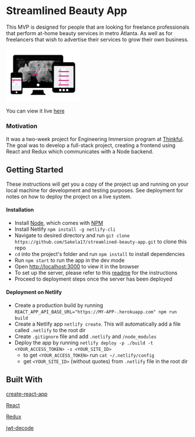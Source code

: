 Streamlined Beauty App
============================
This MVP is designed for people that are looking for freelance professionals that perform at-home beauty services in metro Atlanta. 
As well as for freelancers that wish to advertise their services to grow their own business.

<img src="src/images/responsive-design.png" alt="app screenshot" width="40%">

You can view it live [here](https://streamlinedbeauty.netlify.com/)

### Motivation
It was a two-week project for Engineering Immersion program at [Thinkful](https://www.thinkful.com/bootcamp/atlanta/).
The goal was to develop a full-stack project, creating a frontend using React and Redux which communicates with a Node backend.

## Getting Started
These instructions will get you a copy of the project up and running on your local machine for development and testing purposes. 
See deployment for notes on how to deploy the project on a live system.
#### Installation
* Install [Node](https://nodejs.org/en/), which comes with [NPM](https://www.npmjs.com/)
* Install Netlify `npm install -g netlify-cli`
* Navigate to desired directory and run ```git clone https://github.com/Sakela17/streamlined-beauty-app.git``` to clone this repo
* `cd` into the project's folder and run `npm install` to install dependencies
* Run `npm start` to run the app in the dev mode
* Open [http://localhost:3000](http://localhost:3000) to view it in the browser
* To set up the server, please refer to this [readme](https://github.com/Sakela17/streamlined-beauty-app-api) for the instructions
* Proceed to deployment steps once the server has been deployed
#### Deployment on Netlify
* Create a production build by running ```REACT_APP_API_BASE_URL="https://MY-APP-.herokuapp.com" npm run build```
* Create a Netlify app ```netlify create```. This will automatically add a file called ```.netlify``` to the root dir
* Create ```.gitignore``` file and add ```.netlify``` and ```/node_modules``` 
* Deploy the app by running ```netlify deploy -p ./build -t <YOUR_ACCESS_TOKEN> -s <YOUR_SITE_ID>```  
  - to get ```<YOUR_ACCESS_TOKEN>``` run ```cat ~/.netlify/config```  
  - get ```<YOUR_SITE_ID>``` (without quotes) from ```.netlify``` file in the root dir

## Built With
 
 [create-react-app](https://github.com/facebook/create-react-app)
 
 [React](https://reactjs.org/)
 
 [Redux](https://redux.js.org/)
 
 [jwt-decode](https://www.npmjs.com/package/jwt-decode)